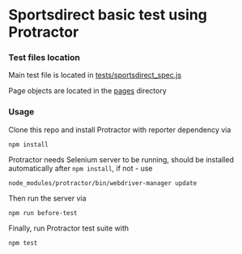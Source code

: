 # Sportsdirect basic test using Protractor


### Test files location

Main test file is located in [tests/sportsdirect_spec.js](https://github.com/Lina90Karo/protractor_sportdirect_test/blob/master/tests/sportsdirect_spec.js)

Page objects are located in the [pages](https://github.com/Lina90Karo/protractor_sportdirect_test/blob/master/pages/) directory
 

### Usage

Clone this repo and install Protractor with reporter dependency via 

    npm install

Protractor needs Selenium server to be running, should be installed automatically after `npm install`, if not - use 

    node_modules/protractor/bin/webdriver-manager update

Then run the server via

    npm run before-test

Finally, run Protractor test suite with

    npm test